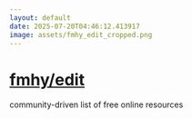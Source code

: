 ```yaml
---
layout: default
date: 2025-07-20T04:46:12.413917
image: assets/fmhy_edit_cropped.png
---
```


# [fmhy/edit](https://github.com/fmhy/edit)

community-driven list of free online resources
